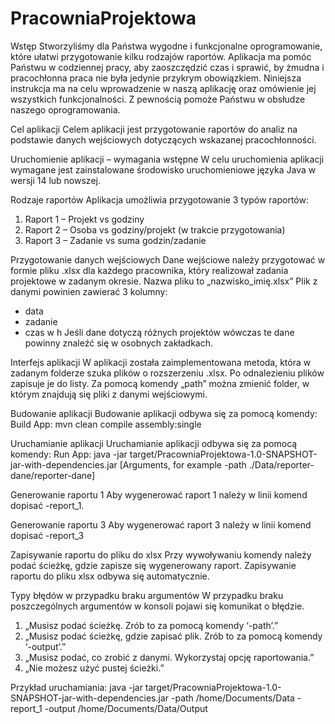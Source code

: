 # PracowniaProjektowa
Wstęp 
Stworzyliśmy dla Państwa wygodne i funkcjonalne oprogramowanie, które ułatwi przygotowanie kilku rodzajów raportów. Aplikacja ma pomóc Państwu w codziennej pracy, aby zaoszczędzić czas i sprawić, by żmudna i pracochłonna praca nie była jedynie przykrym obowiązkiem.
Niniejsza instrukcja ma na celu wprowadzenie w naszą aplikację oraz omówienie jej wszystkich funkcjonalności. Z pewnością pomoże Państwu w obsłudze naszego oprogramowania. 

Cel aplikacji 
Celem aplikacji jest przygotowanie raportów do analiz na podstawie danych wejściowych dotyczących wskazanej pracochłonności. 

Uruchomienie aplikacji – wymagania wstępne 
W celu uruchomienia aplikacji wymagane jest zainstalowane środowisko uruchomieniowe języka Java w wersji 14 lub nowszej. 

Rodzaje raportów 
Aplikacja umożliwia przygotowanie 3 typów raportów: 
1. Raport 1 – Projekt vs godziny
2. Raport 2 – Osoba vs godziny/projekt (w trakcie przygotowania) 
2. Raport 3 – Zadanie vs suma godzin/zadanie

Przygotowanie danych wejściowych 
Dane wejściowe należy przygotować w formie pliku .xlsx dla każdego pracownika, który realizował zadania projektowe w zadanym okresie. 
Nazwa pliku to „nazwisko_imię.xlsx” 
Plik z danymi powinien zawierać 3 kolumny: 
- data
- zadanie
- czas w h
Jeśli dane dotyczą różnych projektów wówczas te dane powinny znaleźć się w osobnych zakładkach. 

Interfejs aplikacji 
W aplikacji została zaimplementowana metoda, która w zadanym folderze szuka plików o rozszerzeniu .xlsx. Po odnalezieniu plików zapisuje je do listy. 
Za pomocą komendy „path” można zmienić folder, w którym znajdują się pliki z danymi wejściowymi. 

Budowanie aplikacji 
Budowanie aplikacji odbywa się za pomocą komendy: 
Build App: mvn clean compile assembly:single

Uruchamianie aplikacji 
Uruchamianie aplikacji odbywa się za pomocą komendy:
Run App: java -jar target/PracowniaProjektowa-1.0-SNAPSHOT-jar-with-dependencies.jar [Arguments, for example -path ./Data/reporter-dane/reporter-dane] 

Generowanie raportu 1 
Aby wygenerować raport 1 należy w linii komend dopisać -report_1. 

Generowanie raportu 3
Aby wygenerować raport 3 należy w linii komend dopisać -report_3 

Zapisywanie raportu do pliku do xlsx
Przy wywoływaniu komendy należy podać ścieżkę, gdzie zapisze się wygenerowany raport. 
Zapisywanie raportu do pliku xlsx odbywa się automatycznie.

Typy błędów w przypadku braku argumentów 
W przypadku braku poszczególnych argumentów w konsoli pojawi się komunikat o błędzie. 
1. „Musisz podać ścieżkę. Zrób to za pomocą komendy ‘-path’.”
2. „Musisz podać ścieżkę, gdzie zapisać plik. Zrób to za pomocą komendy ‘-output’.”
3. „Musisz podać, co zrobić z danymi. Wykorzystaj opcję raportowania.”
4. „Nie możesz użyć pustej ścieżki.”

Przykład uruchamiania:
java -jar target/PracowniaProjektowa-1.0-SNAPSHOT-jar-with-dependencies.jar -path  /home/Documents/Data -report_1 -output /home/Documents/Data/Output
